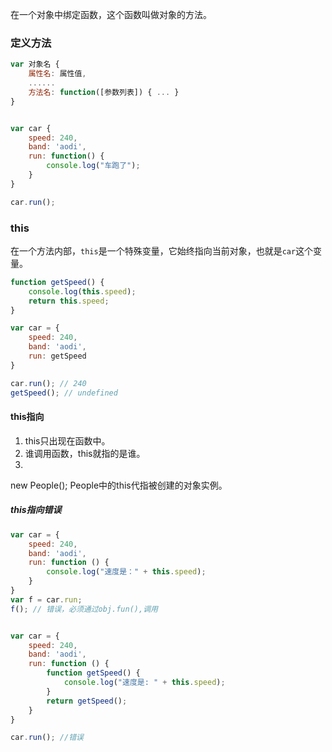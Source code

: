 在一个对象中绑定函数，这个函数叫做对象的方法。

### 定义方法

```js
var 对象名 {
    属性名: 属性值,
    ......
    方法名: function([参数列表]) { ... }
}


var car {
    speed: 240,
    band: 'aodi',
    run: function() {
        console.log("车跑了");
    }
}

car.run();
```

### this
在一个方法内部，`this`是一个特殊变量，它始终指向当前对象，也就是`car`这个变量。

```js
function getSpeed() {
    console.log(this.speed);
    return this.speed;
}

var car = {
    speed: 240,
    band: 'aodi',
    run: getSpeed
}

car.run(); // 240
getSpeed(); // undefined
```

#### this指向
1. this只出现在函数中。
2. 谁调用函数，this就指的是谁。
3. new People();   People中的this代指被创建的对象实例。

##### this指向错误
```js
var car = {
    speed: 240,
    band: 'aodi',
    run: function () {
        console.log("速度是：" + this.speed);
    }
}
var f = car.run;
f(); // 错误，必须通过obj.fun(),调用


var car = {
    speed: 240,
    band: 'aodi',
    run: function () {
        function getSpeed() {
            console.log("速度是: " + this.speed);
        }
        return getSpeed();
    }
}

car.run(); //错误
```